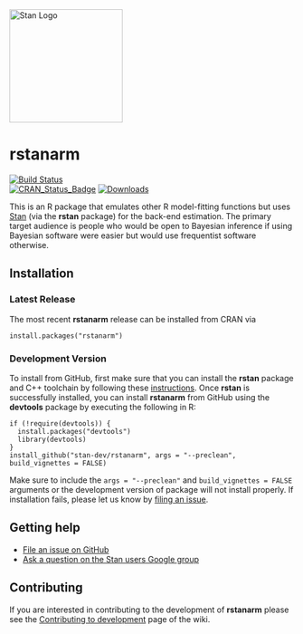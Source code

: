 <a href="http://mc-stan.org">
<img src="https://raw.githubusercontent.com/stan-dev/logos/master/logo.png" width=200 alt="Stan Logo"/>
</a>

# rstanarm

[![Build Status](https://travis-ci.org/stan-dev/rstanarm.svg?branch=master)](https://travis-ci.org/stan-dev/rstanarm)  
[![CRAN\_Status\_Badge](http://www.r-pkg.org/badges/version/rstanarm?color=blue)](http://cran.r-project.org/package=rstanarm)
[![Downloads](http://cranlogs.r-pkg.org/badges/rstanarm?color=blue)](http://cran.rstudio.com/package=rstanarm)

This is an R package that emulates other R model-fitting functions but uses
[Stan](http://mc-stan.org) (via the **rstan** package) for the back-end
estimation. The primary target audience is people who would be open to Bayesian
inference if using Bayesian software were easier but would use frequentist
software otherwise.

## Installation

### Latest Release
The most recent **rstanarm** release can be installed from CRAN via
```{r}
install.packages("rstanarm")
```

### Development Version
To install from GitHub, first make sure that you can install the **rstan**
package and C++ toolchain by following these
[instructions](https://github.com/stan-dev/rstan/wiki/RStan-Getting-Started).
Once **rstan** is successfully installed, you can install **rstanarm** from
GitHub using the **devtools** package by executing the following in R:

```{r}
if (!require(devtools)) {
  install.packages("devtools")
  library(devtools)
}
install_github("stan-dev/rstanarm", args = "--preclean", build_vignettes = FALSE)
```

Make sure to include the `args = "--preclean"` and `build_vignettes = FALSE` arguments 
or the development version of package will not install properly. If installation fails, 
please let us know by [filing an issue](https://github.com/stan-dev/rstanarm/issues).

## Getting help

* [File an issue on GitHub](https://github.com/stan-dev/rstanarm/issues)
* [Ask a question on the Stan users Google group](https://groups.google.com/forum/#!forum/stan-users)

## Contributing 

If you are interested in contributing to the development of **rstanarm** please 
see the [Contributing to development](https://github.com/stan-dev/rstanarm/wiki/Contributing-to-development)
page of the wiki.
